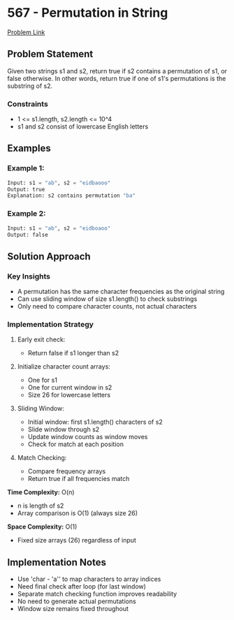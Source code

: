 # 567 - Permutation in String

[Problem Link](https://leetcode.com/problems/permutation-in-string/description/)

## Problem Statement

Given two strings s1 and s2, return true if s2 contains a permutation of s1, or false otherwise.
In other words, return true if one of s1's permutations is the substring of s2.

### Constraints
- 1 <= s1.length, s2.length <= 10^4
- s1 and s2 consist of lowercase English letters

## Examples

### Example 1:
```python
Input: s1 = "ab", s2 = "eidbaooo"
Output: true
Explanation: s2 contains permutation "ba"
```

### Example 2:
```python
Input: s1 = "ab", s2 = "eidboaoo"
Output: false
```

## Solution Approach

### Key Insights
- A permutation has the same character frequencies as the original string
- Can use sliding window of size s1.length() to check substrings
- Only need to compare character counts, not actual characters

### Implementation Strategy
1. Early exit check:
    - Return false if s1 longer than s2

2. Initialize character count arrays:
    - One for s1
    - One for current window in s2
    - Size 26 for lowercase letters

3. Sliding Window:
    - Initial window: first s1.length() characters of s2
    - Slide window through s2
    - Update window counts as window moves
    - Check for match at each position

4. Match Checking:
    - Compare frequency arrays
    - Return true if all frequencies match

**Time Complexity:** O(n)
- n is length of s2
- Array comparison is O(1) (always size 26)

**Space Complexity:** O(1)
- Fixed size arrays (26) regardless of input

## Implementation Notes
- Use 'char - 'a'' to map characters to array indices
- Need final check after loop (for last window)
- Separate match checking function improves readability
- No need to generate actual permutations
- Window size remains fixed throughout